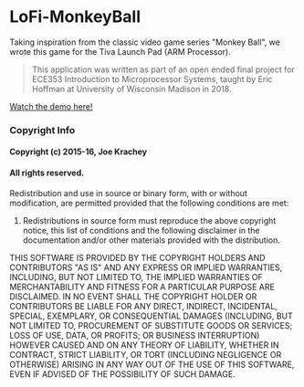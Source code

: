# LoFi-MonkeyBall
Taking inspiration from the classic video game series "Monkey Ball", we wrote this game for the Tiva Launch Pad (ARM Processor).

>This application was written as part of an open ended final project for ECE353 Introduction to Microprocessor Systems, taught by Eric Hoffman at University of Wisconsin Madison in 2018.


[Watch the demo here!](https://youtu.be/pqWpO7V8EQA)

### Copyright Info
#### Copyright (c) 2015-16, Joe Krachey
#### All rights reserved.
Redistribution and use in source or binary form, with or without modification, are permitted provided that the following conditions are met:

1. Redistributions in source form must reproduce the above copyright notice, this list of conditions and the following disclaimer in the documentation and/or other materials provided with the distribution.

THIS SOFTWARE IS PROVIDED BY THE COPYRIGHT HOLDERS AND CONTRIBUTORS "AS IS" AND ANY EXPRESS OR IMPLIED WARRANTIES, INCLUDING, BUT NOT LIMITED TO, THE IMPLIED WARRANTIES OF MERCHANTABILITY AND FITNESS FOR A PARTICULAR PURPOSE ARE DISCLAIMED. IN NO EVENT SHALL THE COPYRIGHT HOLDER OR CONTRIBUTORS BE LIABLE FOR ANY DIRECT, INDIRECT, INCIDENTAL, SPECIAL, EXEMPLARY, OR CONSEQUENTIAL DAMAGES (INCLUDING, BUT NOT LIMITED TO, PROCUREMENT OF SUBSTITUTE GOODS OR SERVICES; LOSS OF USE, DATA, OR PROFITS; OR BUSINESS INTERRUPTION) HOWEVER CAUSED AND ON ANY THEORY OF LIABILITY, WHETHER IN CONTRACT, STRICT LIABILITY, OR TORT (INCLUDING NEGLIGENCE OR OTHERWISE) ARISING IN ANY WAY OUT OF THE USE OF THIS SOFTWARE, EVEN IF ADVISED OF THE POSSIBILITY OF SUCH DAMAGE.
